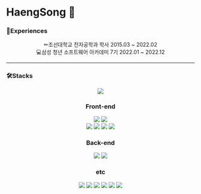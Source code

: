 # HaengSong 👋



### 🎈Experiences

<div align="center">✏조선대학교 전자공학과 학사 2015.03 ~ 2022.02</div>

<div align="center">💻삼성 청년 소프트웨어 아카데미 7기 2022.01 ~ 2022.12</div>



<hr />

### 🛠Stacks



<p align="center">
 <img src="http://mazassumnida.wtf/api/v2/generate_badge?boj=haengsong"/>
</p>





### <center>**Front-end**</center>

<div align="center">
    <img src="https://img.shields.io/badge/JavaScript-F7DF1E?style=for-the-badge&logo=JavaScript&logoColor=white"/>
    <img src="https://img.shields.io/badge/Sass-CC6699?style=for-the-badge&logo=Sass&logoColor=white">
</div>

<div align="center">
    <img src="https://img.shields.io/badge/React-61DAFB?style=for-the-badge&logo=React&logoColor=white">
    <img src="https://img.shields.io/badge/Vue.js-4FC08D?style=for-the-badge&logo=Vue.js&logoColor=white">
    <img src="https://img.shields.io/badge/Next.js-000000?style=for-the-badge&logo=Next.js&logoColor=white">
    <img src="https://img.shields.io/badge/TypeScript-3178C6?style=for-the-badge&logo=TypeScript&logoColor=white">
</div>



### <center>**Back-end**</center>

<div align="center"><img src="https://img.shields.io/badge/Python-3776AB?style=for-the-badge&logo=Python&logoColor=white">
    <img src="https://img.shields.io/badge/Django-092E20?style=for-the-badge&logo=Django&logoColor=white">
</div>


### <center>**e**tc</center>

<div align="center">
    <img src="https://img.shields.io/badge/GitHub-181717?style=for-the-badge&logo=GitHub&logoColor=white"/>
    <img src="https://img.shields.io/badge/GitLab-FC6D26?style=for-the-badge&logo=GitLab&logoColor=white"/>
    <img src="https://img.shields.io/badge/Jira-0052CC?style=for-the-badge&logo=Jira&logoColor=white"/>
    <img src="https://img.shields.io/badge/Jenkins-D24939?style=for-the-badge&logo=Jenkins&logoColor=white"/>
    <img src="https://img.shields.io/badge/Docker-2496ED?style=for-the-badge&logo=Docker&logoColor=white"/>
    <img src="https://img.shields.io/badge/NGINX-009639?style=for-the-badge&logo=NGINX&logoColor=white"/>
</div>









